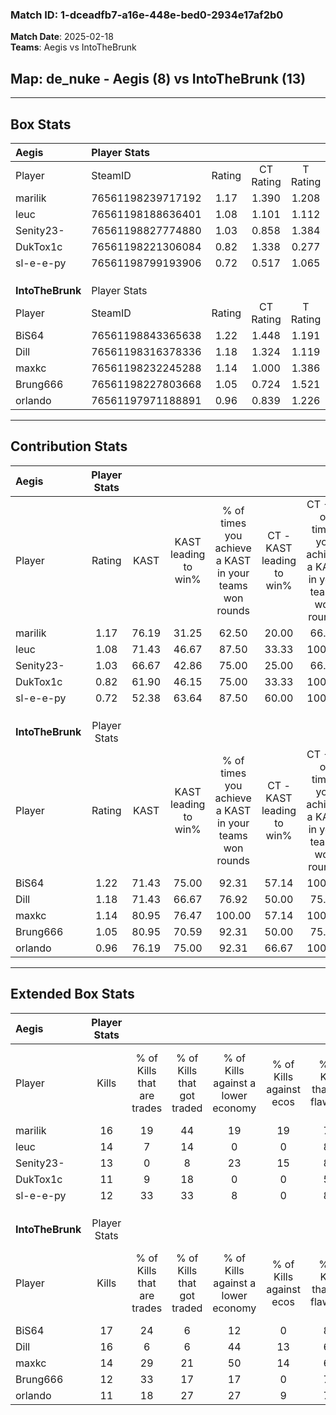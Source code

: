 ### Match ID: 1-dceadfb7-a16e-448e-bed0-2934e17af2b0  
**Match Date**: 2025-02-18  
**Teams**: Aegis vs IntoTheBrunk  

## **Map**: de_nuke - Aegis (8) vs IntoTheBrunk (13)  
---  

## Box Stats  

| **Aegis**        | Player Stats      |        |           |          |       |      |       |         |        |      |     |
| :- | :- | :-: | :-: | :-: | :-: | :-: | :-: | :-: | :-: | :-: | :-: |
| Player           | SteamID           | Rating | CT Rating | T Rating | KAST  | ADR  | Kills | Assists | Deaths | K/D  | HS% |
| marilik          | 76561198239717192 |  1.17  |   1.390   |  1.208   | 76.19 | 92.4 |  16   |    7    |   17   | 0.94 | 56  |
| leuc             | 76561198188636401 |  1.08  |   1.101   |  1.112   | 71.43 | 60.9 |  14   |    1    |   11   | 1.27 | 57  |
| Senity23-        | 76561198827774880 |  1.03  |   0.858   |  1.384   | 66.67 | 75.4 |  13   |    7    |   13   | 1.00 | 69  |
| DukTox1c         | 76561198221306084 |  0.82  |   1.338   |  0.277   | 61.90 | 58.2 |  11   |    4    |   14   | 0.79 | 36  |
| sl-e-e-py        | 76561198799193906 |  0.72  |   0.517   |  1.065   | 52.38 | 56.9 |  12   |    2    |   16   | 0.75 | 58  |
|                  |                   |        |           |          |       |      |       |         |        |      |     |
|                  |                   |        |           |          |       |      |       |         |        |      |     |
|                  |                   |        |           |          |       |      |       |         |        |      |     |
| **IntoTheBrunk** | Player Stats      |        |           |          |       |      |       |         |        |      |     |
| Player           | SteamID           | Rating | CT Rating | T Rating | KAST  | ADR  | Kills | Assists | Deaths | K/D  | HS% |
| BiS64            | 76561198843365638 |  1.22  |   1.448   |  1.191   | 71.43 | 71.2 |  17   |    2    |   12   | 1.42 | 41  |
| Dill             | 76561198316378336 |  1.18  |   1.324   |  1.119   | 71.43 | 79.5 |  16   |    3    |   13   | 1.23 | 37  |
| maxkc            | 76561198232245288 |  1.14  |   1.000   |  1.386   | 80.95 | 70.5 |  14   |    4    |   13   | 1.08 | 78  |
| Brung666         | 76561198227803668 |  1.05  |   0.724   |  1.521   | 80.95 | 74.0 |  12   |    9    |   15   | 0.80 | 66  |
| orlando          | 76561197971188891 |  0.96  |   0.839   |  1.226   | 76.19 | 64.7 |  11   |    7    |   14   | 0.79 | 54  |
---  

## Contribution Stats  

| **Aegis**        | Player Stats |       |                      |                                                        |                           |                                                             |                          |                                                            |
| :- | :-: | :-: | :-: | :-: | :-: | :-: | :-: | :-: |
| Player           |    Rating    | KAST  | KAST leading to win% | % of times you achieve a KAST in your teams won rounds | CT - KAST leading to win% | CT - % of times you achieve a KAST in your teams won rounds | T - KAST leading to win% | T - % of times you achieve a KAST in your teams won rounds |
| marilik          |     1.17     | 76.19 |        31.25         |                         62.50                          |           20.00           |                            66.67                            |          50.00           |                           60.00                            |
| leuc             |     1.08     | 71.43 |        46.67         |                         87.50                          |           33.33           |                           100.00                            |          66.67           |                           80.00                            |
| Senity23-        |     1.03     | 66.67 |        42.86         |                         75.00                          |           25.00           |                            66.67                            |          66.67           |                           80.00                            |
| DukTox1c         |     0.82     | 61.90 |        46.15         |                         75.00                          |           33.33           |                           100.00                            |          75.00           |                           60.00                            |
| sl-e-e-py        |     0.72     | 52.38 |        63.64         |                         87.50                          |           60.00           |                           100.00                            |          66.67           |                           80.00                            |
|                  |              |       |                      |                                                        |                           |                                                             |                          |                                                            |
|                  |              |       |                      |                                                        |                           |                                                             |                          |                                                            |
|                  |              |       |                      |                                                        |                           |                                                             |                          |                                                            |
| **IntoTheBrunk** | Player Stats |       |                      |                                                        |                           |                                                             |                          |                                                            |
| Player           |    Rating    | KAST  | KAST leading to win% | % of times you achieve a KAST in your teams won rounds | CT - KAST leading to win% | CT - % of times you achieve a KAST in your teams won rounds | T - KAST leading to win% | T - % of times you achieve a KAST in your teams won rounds |
| BiS64            |     1.22     | 71.43 |        75.00         |                         92.31                          |           57.14           |                           100.00                            |          88.89           |                           88.89                            |
| Dill             |     1.18     | 71.43 |        66.67         |                         76.92                          |           50.00           |                            75.00                            |          77.78           |                           77.78                            |
| maxkc            |     1.14     | 80.95 |        76.47         |                         100.00                         |           57.14           |                           100.00                            |          90.00           |                           100.00                           |
| Brung666         |     1.05     | 80.95 |        70.59         |                         92.31                          |           50.00           |                            75.00                            |          81.82           |                           100.00                           |
| orlando          |     0.96     | 76.19 |        75.00         |                         92.31                          |           66.67           |                           100.00                            |          80.00           |                           88.89                            |
---  

## Extended Box Stats  

| **Aegis**        | Player Stats |                            |                            |                                    |                         |                              |                                 |        |                             |                                     |                          |                               |                            |
| :- | :-: | :-: | :-: | :-: | :-: | :-: | :-: | :-: | :-: | :-: | :-: | :-: | :-: |
| Player           |    Kills     | % of Kills that are trades | % of Kills that got traded | % of Kills against a lower economy | % of Kills against ecos | % of Kills that are flawless | % of Kills that are close duels | Deaths | % of Deaths that get traded | % of Deaths against a lower economy | % of Deaths against ecos | % of Deaths that are flawless | % of Deaths that are close |
| marilik          |      16      |             19             |             44             |                 19                 |           19            |              75              |                0                |   17   |             29              |                  0                  |            0             |              65               |             18             |
| leuc             |      14      |             7              |             14             |                 0                  |            0            |              86              |                0                |   11   |              9              |                  0                  |            0             |              82               |             0              |
| Senity23-        |      13      |             0              |             8              |                 23                 |           15            |              85              |                8                |   13   |             15              |                  0                  |            0             |              54               |             0              |
| DukTox1c         |      11      |             9              |             18             |                 0                  |            0            |              55              |                0                |   14   |              7              |                  0                  |            0             |              93               |             7              |
| sl-e-e-py        |      12      |             33             |             33             |                 8                  |            0            |              83              |                8                |   16   |              6              |                  6                  |            0             |              75               |             6              |
|                  |              |                            |                            |                                    |                         |                              |                                 |        |                             |                                     |                          |                               |                            |
|                  |              |                            |                            |                                    |                         |                              |                                 |        |                             |                                     |                          |                               |                            |
|                  |              |                            |                            |                                    |                         |                              |                                 |        |                             |                                     |                          |                               |                            |
| **IntoTheBrunk** | Player Stats |                            |                            |                                    |                         |                              |                                 |        |                             |                                     |                          |                               |                            |
| Player           |    Kills     | % of Kills that are trades | % of Kills that got traded | % of Kills against a lower economy | % of Kills against ecos | % of Kills that are flawless | % of Kills that are close duels | Deaths | % of Deaths that get traded | % of Deaths against a lower economy | % of Deaths against ecos | % of Deaths that are flawless | % of Deaths that are close |
| BiS64            |      17      |             24             |             6              |                 12                 |            0            |              88              |                6                |   12   |             25              |                 17                  |            0             |              83               |             0              |
| Dill             |      16      |             6              |             6              |                 44                 |           13            |              63              |               19                |   13   |              8              |                 15                  |            0             |              92               |             0              |
| maxkc            |      14      |             29             |             21             |                 50                 |           14            |              64              |                7                |   13   |             23              |                 23                  |            0             |              77               |             0              |
| Brung666         |      12      |             33             |             17             |                 17                 |            0            |              75              |                0                |   15   |             33              |                 20                  |            0             |              80               |             7              |
| orlando          |      11      |             18             |             27             |                 27                 |            9            |              73              |                0                |   14   |             29              |                 21                  |            0             |              57               |             7              |
